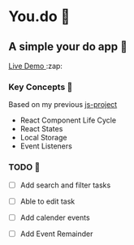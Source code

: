 # You.do :scroll:
## A simple your do app :page_facing_up:


<a href="https://you-do-ptech12.vercel.app/" target="_blank" rel="noopener noreferrer">
Live Demo 
</a>:zap:

### Key Concepts :book:
Based on my previous [js-project](https://github.com/ptech12/js-projects)

- React Component Life Cycle
- React States 
- Local Storage
- Event Listeners

### TODO :memo:

- [ ] Add search and filter tasks
- [ ] Able to edit task
- [ ] Add calender events
- [ ] Add Event Remainder 

